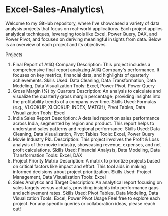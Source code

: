 # Excel-Sales-Analytics\

Welcome to my GitHub repository, where I've showcased a variety of data analysis projects that focus on real-world applications. Each project applies analytical techniques, leveraging tools like Excel, Power Query, DAX, and Power Pivot, and focuses on deriving meaningful insights from data. Below is an overview of each project and its objectives.

Projects
1. Final Report of AtliQ Company
Description: This project includes a comprehensive final report analyzing AtliQ Company's performance. It focuses on key metrics, financial data, and highlights of quarterly achievements.
Skills Used: Data Cleaning, Data Transformation, Data Modeling, Data Visualization
Tools: Excel, Power Pivot, Power Query
2. Gross Margin (%) by Quarters
Description: An analysis to calculate and visualize the quarterly gross margin percentage, providing insights into the profitability trends of a company over time.
Skills Used: Formulas (e.g., VLOOKUP, XLOOKUP, INDEX, MATCH), Pivot Tables, Data Visualization
Tools: Excel
3. India Sales Report
Description: A detailed report on sales performance across India, segmented by region and product. This report helps to understand sales patterns and regional performance.
Skills Used: Data Cleaning, Data Visualization, Pivot Tables
Tools: Excel, Power Query
4. Movie Industry P&L
Description: This project involves the Profit & Loss analysis of the movie industry, showcasing revenue, expenses, and net profit calculations.
Skills Used: Financial Analysis, Data Modeling, Data Transformation
Tools: Excel, DAX
5. Project Priority Matrix
Description: A matrix to prioritize projects based on critical factors like impact and effort. This tool aids in making informed decisions about project prioritization.
Skills Used: Project Management, Data Visualization
Tools: Excel
6. Sales Analytics and Target
Description: An analytical report focusing on sales targets versus actuals, providing insights into performance gaps and achievement rates.
Skills Used: Pivot Tables, Data Modeling, Data Visualization
Tools: Excel, Power Pivot
Usage
Feel free to explore each project. For any specific queries or collaboration ideas, please reach out!
